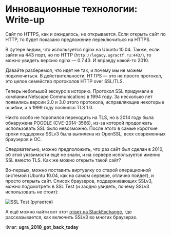 # Инновационные технологии: Write-up

Сайт по HTTPS, как и ожидалось, не открывается. Если открыть сайт по HTTP, то будет показано 
предложение переключиться на HTTPS.

В футере видим, что используется nginx на Ubuntu 10.04. Также, если зайти на 443 порт, но по HTTP 
(`http://legacy.ugractf.ru:443/`), то можно увидеть версию nginx — 0.7.43. И вправду какой-то 2010.

Давайте разберемся, что идет не так, и почему мы не можем подключиться. В действительности, HTTPS — 
это не просто протокол, это целое семейство протоколов HTTP over SSL/TLS.

Теперь небольшой экскурс в историю. Протокол SSL придумали в компании Netscape Communications в 1994 
году. За несколько лет появились версии 2.0 и 3.0 этого протокола, исправляющие некоторые ошибки, а 
в 1999 году появился TLS 1.0.

Никто особо не торопился переходить на TLS, но в 2014 году была обнаружена POODLE (CVE-2014-3566), 
из-за которой продолжать использовать SSL было невозможно. После этого в самые короткие сроки 
поддержка SSLv3 была выпилена из OpenSSL, всех современных браузеров и ОС.

Следовательно, можно предположить, что раз сайт был сделан в 2010, об этой уязвимости ещё не знали,
и на сервере используется именно SSL вместо TLS. Как же можно открыть такой сайт?

Во-первых, можно поставить виртуалку со старой операционной системой (Ubuntu 10.04, как на самом сервере, отлично пойдет), и просто открыть сайт. Список браузеров, поддерживающих SSLv3, можно подсмотреть в SSL Test (и заодно увидеть, почему SSLv3 использовать не стоит):

![SSL Test (ругается)](images/ssltest.png)

А ещё можно найти вот этот [ответ на StackExchange](https://security.stackexchange.com/questions/108676/need-to-access-old-forgotten-router-that-only-supports-sslv3), где рассказывается, как включить SSLv3 во многих браузерах.

Флаг: **ugra_2010_got_back_today**

